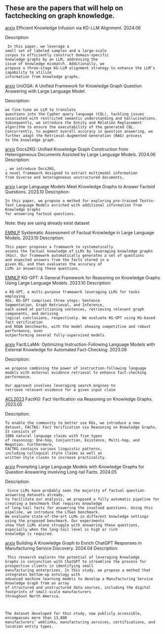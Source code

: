 ## These are the papers that will help on factchecking on graph knowledge.

[arxiv](https://arxiv.org/pdf/2406.03746) Efficient Knowledge Infusion via KG-LLM Alignment. 2024.06

Description
```
 In this paper, we leverage a
small set of labeled samples and a large-scale
corpus to efficiently construct domain-specific
knowledge graphs by an LLM, addressing the
issue of knowledge mismatch. Additionally, we
propose a three-stage KG-LLM alignment strategy to enhance the LLM’s capability to utilize
information from knowledge graphs.
```

[arxiv](https://arxiv.org/pdf/2406.02110) UniOQA: A Unified Framework for Knowledge Graph Question Answering with Large Language Model.

Description: 
```
we fine-tune an LLM to translate
questions into the Cypher query language (CQL), tackling issues associated with restricted semantic understanding and hallucinations.
Subsequently, we introduce the Entity and Relation Replacement
algorithm to ensure the executability of the generated CQL. Concurrently, to augment overall accuracy in question answering, we
further adapt the Retrieval-Augmented Generation (RAG) process
to the knowledge graph. 
```

[arxiv](https://arxiv.org/pdf/2406.02962) Docs2KG: Unified Knowledge Graph Construction from Heterogeneous Documents Assisted by Large Language Models. 2024.06
Description:
```
, we introduce Docs2KG,
a novel framework designed to extract multimodal information
from diverse and heterogeneous unstructured documents, 
```

[arxiv](https://arxiv.org/pdf/2310.02166) Large Language Models Meet Knowledge Graphs to Answer Factoid Questions. 2023.10
Description:
```
In this paper, we propose a method for exploring pre-trained Textto-Text Language Models enriched with additional information from Knowledge Graphs
for answering factoid questions. 

```
Note: they are using already exist dataset 




[EMNLP](https://arxiv.org/pdf/2310.11638) Systematic Assessment of Factual Knowledge in Large Language Models. 2023.10
Description:
```
This paper proposes a framework to systematically
assess the factual knowledge of LLMs by leveraging knowledge graphs (KGs). Our framework automatically generates a set of questions
and expected answers from the facts stored in a
given KG, and then evaluates the accuracy of
LLMs in answering these questions.
```


[EMNLP](https://arxiv.org/pdf/2310.02166) KG-GPT: A General Framework for Reasoning on Knowledge Graphs Using Large Language Models. 2023.10
Description:
```
e KG-GPT, a multi-purpose framework leveraging LLMs for tasks employing
KGs. KG-GPT comprises three steps: Sentence
Segmentation, Graph Retrieval, and Inference,
each aimed at partitioning sentences, retrieving relevant graph components, and deriving
logical conclusions, respectively. We evaluate KG-GPT using KG-based fact verification
and KGQA benchmarks, with the model showing competitive and robust performance, even
outperforming several fully-supervised models.
```



[arxiv](https://arxiv.org/pdf/2309.00240) FactLLaMA: Optimizing Instruction-Following Language Models with External Knowledge for Automated Fact-Checking. 2023.09

Description:
```
we propose combining the power of instruction-following language
models with external evidence retrieval to enhance fact-checking
performance.

Our approach involves leveraging search engines to
retrieve relevant evidence for a given input claim
```

[ACL2023](https://arxiv.org/pdf/2305.06590) FactKG: Fact Verification via Reasoning on Knowledge Graphs. 2023.05

Description:
```
To enable the community to better use KGs, we introduce a new
dataset, FACTKG: Fact Verification via Reasoning on Knowledge Graphs. It consists of
108k natural language claims with five types
of reasoning: One-hop, Conjunction, Existence, Multi-hop, and Negation. Furthermore,
FACTKG contains various linguistic patterns,
including colloquial style claims as well as
written style claims to increase practicality.
```

[arxiv](https://arxiv.org/pdf/2405.06524) Prompting Large Language Models with Knowledge Graphs for Question Answering Involving Long-tail Facts. 2024.05

Description:
```
 Since LLMs have probably seen the majority of factual question-answering datasets already,
to facilitate our analysis, we proposed a fully automatic pipeline for creating a benchmark that requires knowledge
of long-tail facts for answering the involved questions. Using this pipeline, we introduce the LTGen benchmark.
We evaluate state-of-the-art LLMs in different knowledge settings using the proposed benchmark. Our experiments
show that LLMs alone struggle with answering these questions, especially when the long-tail level is high or rich
knowledge is required.
```


[arxiv](https://arxiv.org/pdf/2404.06571) Building A Knowledge Graph to Enrich ChatGPT Responses in Manufacturing Service Discovery. 2024.04
Description:
```
 This research explores the potential of leveraging Knowledge
Graphs in conjunction with ChatGPT to streamline the process for prospective clients in identifying small
manufacturing enterprises. In this study, we propose a method that integrates bottom-up ontology with
advanced machine learning models to develop a Manufacturing Service Knowledge Graph from an array
of structured and unstructured data sources, including the digital footprints of small-scale manufacturers
throughout North America.



The dataset developed for this study, now publicly accessible, encompasses more than 13,000
manufacturers’ weblinks, manufacturing services, certifications, and location entity types. 
```
